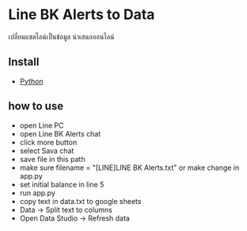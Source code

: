 # Line BK Alerts to Data
เปลี่ยนแชตไลน์เป็นข้อมูล นำเสนอออนไลน์
## Install
- [Python](https://www.python.org/downloads/)

## how to use
- open Line PC
- open Line BK Alerts chat
- click more button
- select Sava chat
- save file in this path
- make sure filename = "[LINE]LINE BK Alerts.txt" or make change in app.py
- set initial balance in line 5
- run app.py
- copy text in data.txt to google sheets
- Data -> Split text to columns
- Open Data Studio -> Refresh data
